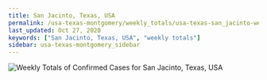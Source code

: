 ```yaml
---
title: San Jacinto, Texas, USA
permalink: /usa-texas-montgomery/weekly_totals/usa-texas-san_jacinto-weekly_totals.html
last_updated: Oct 27, 2020
keywords: ["San Jacinto, Texas, USA", "weekly totals"]
sidebar: usa-texas-montgomery_sidebar
---
```


![Weekly Totals of Confirmed Cases for San Jacinto, Texas, USA](/covid_tracker/images/graphs/usa-texas-san_jacinto-weekly_totals_graph.png)

